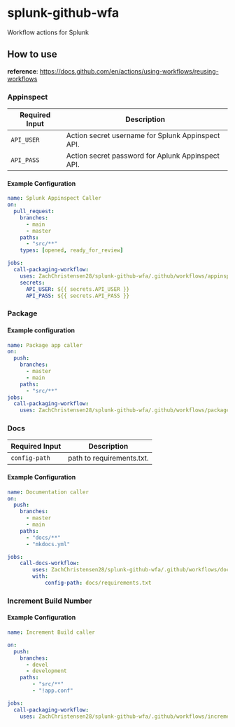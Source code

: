 # splunk-github-wfa

Workflow actions for Splunk

## How to use

**reference**: <https://docs.github.com/en/actions/using-workflows/reusing-workflows>

### Appinspect

Required Input | Description
-------------- | -----------
`API_USER` | Action secret username for Splunk Appinspect API.
`API_PASS` | Action secret password for Aplunk Appinspect API.

#### Example Configuration

```yaml
name: Splunk Appinspect Caller
on:
  pull_request:
    branches:
      - main
      - master
    paths:
      - "src/**"
    types: [opened, ready_for_review]

jobs:
  call-packaging-workflow:
    uses: ZachChristensen28/splunk-github-wfa/.github/workflows/appinspect.yml@154fb6bd5201e90183c99b40661cb931d61781b4
    secrets:
      API_USER: ${{ secrets.API_USER }}
      API_PASS: ${{ secrets.API_PASS }}
```

### Package

#### Example configuration

```yaml
name: Package app caller
on:
  push:
    branches:
      - master
      - main
    paths:
      - "src/**"
jobs:
  call-packaging-workflow:
    uses: ZachChristensen28/splunk-github-wfa/.github/workflows/package-app.yml@154fb6bd5201e90183c99b40661cb931d61781b4
```

### Docs

Required Input | Description
-------------- | -----------
`config-path` | path to requirements.txt.

#### Example Configuration

```yaml
name: Documentation caller
on:
  push:
    branches:
      - master
      - main
    paths:
      - "docs/**"
      - "mkdocs.yml"

jobs:
    call-docs-workflow:
        uses: ZachChristensen28/splunk-github-wfa/.github/workflows/docs.yml@e96bdc58732819aa2a1f2a03cb8794c92cacd9f6
        with:
            config-path: docs/requirements.txt
```

### Increment Build Number

#### Example Configuration

```yaml
name: Increment Build caller

on:
  push:
    branches:
      - devel
      - development
    paths:
        - "src/**"
        - "!app.conf"

jobs:
  call-packaging-workflow:
    uses: ZachChristensen28/splunk-github-wfa/.github/workflows/increment-build-number.yml@95c81c2bca6e0ad926e5c462ef003f6a6b30cbc0
```
